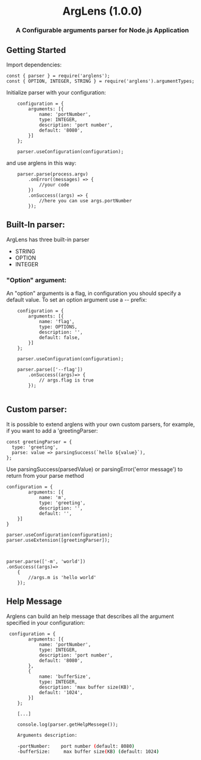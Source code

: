 <h1 align="center">ArgLens (1.0.0)</h1>
<h3 align="center">A Configurable arguments parser for Node.js Application</h3>


## Getting Started
Import dependencies:
```javscript
const { parser } = require('arglens');
const { OPTION, INTEGER, STRING } = require('arglens').argumentTypes;
```
Initialize parser with your configuration:
```javscript
    configuration = {
        arguments: [{
            name: 'portNumber',
            type: INTEGER,
            description: 'port number',
            default: '8080',
        }]
    };

    parser.useConfiguration(configuration);
```

and use arglens in this way:
```javscript
    parser.parse(process.argv)
        .onError((messages) => { 
            //your code
        })
        .onSuccess((args) => {
            //here you can use args.portNumber
        });
```

## Built-In parser:
ArgLens has three built-in parser
+ STRING
+ OPTION
+ INTEGER

### "Option" argument:
An "option" arguments is a flag, in configuration you should specify a default value.
To set an option argument use a -- prefix:
```javscript
    configuration = {
        arguments: [{
            name: 'flag',
            type: OPTIONS,
            description: '',
            default: false,
        }]
    };

    parser.useConfiguration(configuration);

    parser.parse(['--flag'])
        .onSuccess((args)=> {
            // args.flag is true
        });
    

```

## Custom parser:
It is possible to extend arglens with your own custom parsers,
for example, if you want to add a 'greetingParser:

```javscript
const greetingParser = {
  type: 'greeting',
  parse: value => parsingSuccess(`hello ${value}`),
};
```
Use parsingSuccess(parsedValue) or parsingError('error message') to return from your parse method

```javscript
configuration = {
        arguments: [{
            name: 'm',
            type: 'greeting',
            description: '',
            default: '',
    }]
}

parser.useConfiguration(configuration);
parser.useExtension([greetingParser]);


 
parser.parse(['-m', 'world'])
.onSuccess((args)=>
    {
        //args.m is 'hello world'
    });
```


## Help Message
Arglens can build an help message that describes all the argument specified in your configuration:

```javscript
 configuration = {
        arguments: [{
            name: 'portNumber',
            type: INTEGER,
            description: 'port number',
            default: '8080',
        },
        {
            name: 'bufferSize',
            type: INTEGER,
            description: 'max buffer size(KB)',
            default: '1024',
        }]
    };

    [...]

    console.log(parser.getHelpMessege());
```

```bash
    Arguments description:

    -portNumber:    port number (default: 8080)
    -bufferSize:     max buffer size(KB) (default: 1024)
```